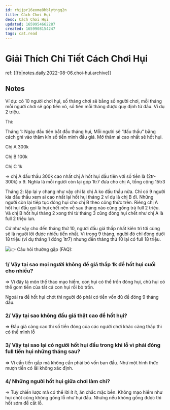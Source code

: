 ```yaml
---
id: rhijpr16eome8hblytngq2n
title: Cách Chơi Hụi
desc: Cách Chơi Hụi
updated: 1659954662287
created: 1659908154247
tags: cat.read
---
```

# Giải Thích Chi Tiết Cách Chơi Hụi

ref: [[fb|notes.daily.2022-08-06.choi-hui.archive]]

## Notes

Ví dụ: có 10 người chơi hụi, số tháng chơi sẽ bằng số người chơi, mỗi tháng mỗi người chơi sẽ góp tiền vô, số tiền mỗi tháng được quy định từ đầu. Ví dụ 2 triệu.

Thì:

Tháng 1: Ngày đầu tiên bắt đầu tháng hụi, Mỗi người sẽ “đấu thầu” bằng cách ghi vào thăm kín số tiền mình đấu giá. Mở thăm ai cao nhất sẽ hốt hụi.

Chị A 300k

Chị B 100k

Chị C 1k

=> chị A đấu thầu 300k cao nhất chị A hốt hụi đầu tiên với số tiền là (2tr-300k) x 9. Nghĩa là mỗi người còn lại góp 1tr7 đưa cho chị A, tổng cộng 15tr3

Tháng 2: lặp lại y chang như vậy chỉ là chị A ko đấu thầu nữa. Chỉ có 9 người kia đấu thầu xem ai cao nhất lại hốt hụi tháng 2 ví dụ là chị B đi. Những người còn lại tiếp tục đóng hụi cho chị B theo công thức trên. Riêng chị A hốt hụi đầu gọi là hụi chết nên về sau tháng nào cũng gồng trả full 2 triệu. Và chị B hốt hụi tháng 2 xong thì từ tháng 3 cũng đóng hụi chết như chị A là full 2 triệu lun.

Cứ như vậy cho đến tháng thứ 10, người đấu giá thấp nhất kiên trì tới cùng sẽ là người lời được nhiều tiền nhất. Vì trong 9 tháng, người đó chỉ đóng dưới 18 triệu (ví dụ tháng 1 đóng 1tr7) nhưng đến tháng thứ 10 lại có full 18 triệu.

![👉](https://static.xx.fbcdn.net/images/emoji.php/v9/t51/1/16/1f449.png) Câu hỏi thường gặp (FAQ):

### 1/ Vậy tại sao mọi người không để giá thấp 1k để hốt hụi cuối cho nhiều?

=> Vì đây là môn thể thao mạo hiểm, con hụi có thể trốn đóng hụi, chủ hụi có thể gom tiền của tất cả con hụi rồi bỏ trốn.

Ngoài ra để hốt hụi chót thì người đó phải có tiền vốn đủ để đóng 9 tháng đầu.

### 2/ Vậy tại sao không đấu giá thật cao để hốt hụi?

=> Đấu giá càng cao thì số tiền đóng của các người chơi khác càng thấp thì có thể mình lỗ

### 3/ Vậy tại sao lại có người hốt hụi đầu trong khi lỗ vì phải đóng full tiền hụi những tháng sau?

=> Vì cần tiền gấp mà không cần phải bỏ vốn ban đầu. Như một hình thức mượn tiền có lãi không xác định.

### 4/ Những người hốt hụi giữa chơi làm chi?

=> Tuỳ chiến lược mà có thể lời ít ít, ăn chắc mặc bền. Không mạo hiểm như hụi chót cũng không gồng lỗ như hụi đầu. Nhưng nếu không gồng được thì hốt sớm để cắt lỗ.